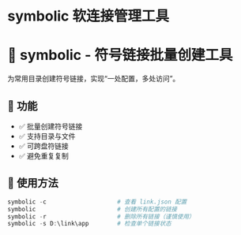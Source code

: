 # symbolic 软连接管理工具

# 🔗 symbolic - 符号链接批量创建工具

为常用目录创建符号链接，实现“一处配置，多处访问”。

## 📌 功能

- ✅ 批量创建符号链接
- ✅ 支持目录与文件
- ✅ 可跨盘符链接
- ✅ 避免重复复制

## 🔧 使用方法
```powershell
symbolic -c                    # 查看 link.json 配置
symbolic                       # 创建所有配置的链接
symbolic -r                    # 删除所有链接（谨慎使用）
symbolic -s D:\link\app        # 检查单个链接状态
```